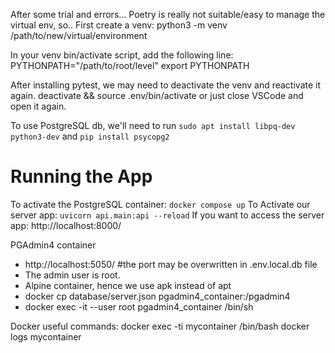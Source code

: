 After some trial and errors... Poetry is really not suitable/easy to manage the virtual env,
so..
First create a venv:
    python3 -m venv /path/to/new/virtual/environment

In your venv bin/activate script, add the following line:
    PYTHONPATH="/path/to/root/level"
    export PYTHONPATH

After installing pytest, we may need to deactivate the venv and reactivate it again.
    deactivate && source .env/bin/activate
or just close VSCode and open it again.

To use PostgreSQL db, we'll need to run
    `sudo apt install libpq-dev python3-dev`
and
    `pip install psycopg2`

# Running the App
To activate the PostgreSQL container:
    `docker compose up`
To Activate our server app:
        `uvicorn api.main:api --reload`
    If you want to access the server app:
        http://localhost:8000/

PGAdmin4 container
- http://localhost:5050/  #the port may be overwritten in .env.local.db file
- The admin user is root.
- Alpine container, hence we use apk instead of apt
- docker cp database/server.json pgadmin4_container:/pgadmin4
- docker exec -it --user root  pgadmin4_container /bin/sh

Docker useful commands:
    docker exec -ti mycontainer /bin/bash
    docker logs mycontainer

